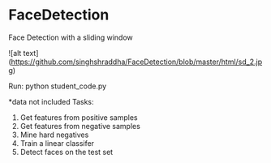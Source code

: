 # FaceDetection
Face Detection with a sliding window

![alt text] (https://github.com/singhshraddha/FaceDetection/blob/master/html/sd_2.jpg)


Run: python student_code.py

*data not included
Tasks:
1. Get features from positive samples
2. Get features from negative samples
3. Mine hard negatives
4. Train a linear classifer
5. Detect faces on the test set 
